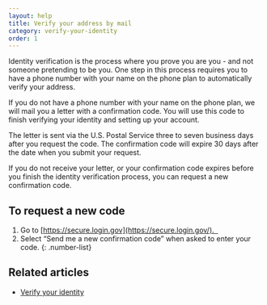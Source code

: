 ```yaml
---
layout: help
title: Verify your address by mail
category: verify-your-identity
order: 1
---
```


Identity verification is the process where you prove you are you - and not someone pretending to be you. One step in this process requires you to have a phone number with your name on the phone plan to automatically verify your address. 

If you do not have a phone number with your name on the phone plan, we will mail you a letter with a confirmation code. You will use this code to finish verifying your identity and setting up your account.

The letter is sent via the U.S. Postal Service three to seven business days after you request the code. The confirmation code will expire 30 days after the date when you submit your request.

If you do not receive your letter, or your confirmation code expires before you finish the identity verification process, you can request a new confirmation code.

## To request a new code

1. Go to [https://secure.login.gov](https://secure.login.gov/).  
2. Select “Send me a new confirmation code” when asked to enter your code.
{: .number-list}

## Related articles
- [Verify your identity](help/verify-your-identity/how-to-verify-your-identity/)